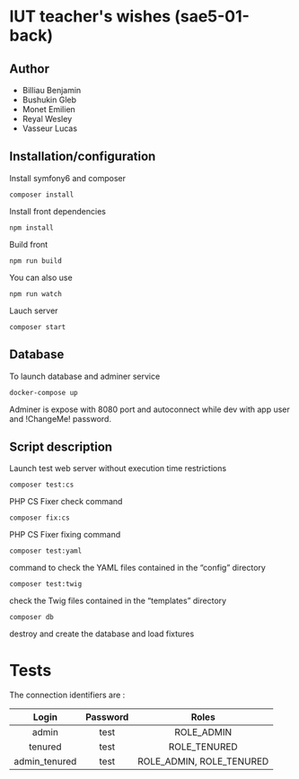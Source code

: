 # IUT teacher's wishes (sae5-01-back)
## Author
- Billiau Benjamin
- Bushukin Gleb
- Monet Emilien
- Reyal Wesley
- Vasseur Lucas


## Installation/configuration

Install symfony6 and composer
```shell
composer install
```

Install front dependencies
```shell
npm install
```

Build front
```shell
npm run build
```

You can also use
```shell
npm run watch
```

Lauch server
```shell
composer start
```

## Database
To launch database and adminer service
```shell
docker-compose up
```
Adminer is expose with 8080 port and autoconnect while dev with app user and !ChangeMe! password.
## Script description
Launch test web server without execution time restrictions 

```shell
composer test:cs
```
PHP CS Fixer check command

```shell
composer fix:cs
```
PHP CS Fixer fixing command

```shell
composer test:yaml
```
command to check the YAML files contained in the “config” directory 

```shell
composer test:twig
```
check the Twig files contained in the “templates” directory

```shell
composer db
```
destroy and create the database and load fixtures

# Tests

The connection identifiers are :

|     Login     | Password |          Roles           |
|:-------------:|:--------:|:------------------------:|
|     admin     |   test   |        ROLE_ADMIN        |
|    tenured    |   test   |       ROLE_TENURED       |
| admin_tenured |   test   | ROLE_ADMIN, ROLE_TENURED |
